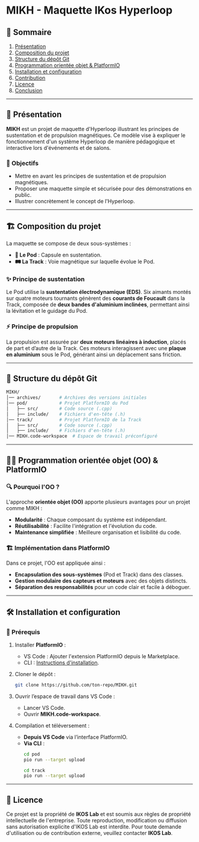 # MIKH - Maquette IKos Hyperloop

## 📖 Sommaire
1. [Présentation](#-présentation)
2. [Composition du projet](#-composition-du-projet)
3. [Structure du dépôt Git](#-structure-du-dépôt-git)
4. [Programmation orientée objet & PlatformIO](#-programmation-orientée-objet-oo--platformio)
5. [Installation et configuration](#-installation-et-configuration)
6. [Contribution](#-contribution)
7. [Licence](#-licence)
8. [Conclusion](#-conclusion)

---

## 📌 Présentation

**MIKH** est un projet de maquette d'Hyperloop illustrant les principes de sustentation et de propulsion magnétiques. Ce modèle vise à expliquer le fonctionnement d'un système Hyperloop de manière pédagogique et interactive lors d'événements et de salons.

### 🔹 Objectifs
- Mettre en avant les principes de sustentation et de propulsion magnétiques.
- Proposer une maquette simple et sécurisée pour des démonstrations en public.
- Illustrer concrètement le concept de l'Hyperloop.

---

## 🏗️ Composition du projet

La maquette se compose de deux sous-systèmes :

- **🚄 Le Pod** : Capsule en sustentation.
- **🛤️ La Track** : Voie magnétique sur laquelle évolue le Pod.

### ✨ Principe de sustentation
Le Pod utilise la **sustentation électrodynamique (EDS)**. Six aimants montés sur quatre moteurs tournants génèrent des **courants de Foucault** dans la Track, composée de **deux bandes d'aluminium inclinées**, permettant ainsi la lévitation et le guidage du Pod.

### ⚡ Principe de propulsion
La propulsion est assurée par **deux moteurs linéaires à induction**, placés de part et d’autre de la Track. Ces moteurs interagissent avec une **plaque en aluminium** sous le Pod, générant ainsi un déplacement sans friction.

---

## 📂 Structure du dépôt Git

```bash
MIKH/
│── archives/       # Archives des versions initiales
│── pod/            # Projet PlatformIO du Pod
│   ├── src/        # Code source (.cpp)
│   ├── include/    # Fichiers d'en-tête (.h)
│── track/          # Projet PlatformIO de la Track
│   ├── src/        # Code source (.cpp)
│   ├── include/    # Fichiers d'en-tête (.h)
│── MIKH.code-workspace  # Espace de travail préconfiguré
```

---

## 🧑‍💻 Programmation orientée objet (OO) & PlatformIO

### 🔍 Pourquoi l'OO ?
L'approche **orientée objet (OO)** apporte plusieurs avantages pour un projet comme MIKH :
- **Modularité** : Chaque composant du système est indépendant.
- **Réutilisabilité** : Facilite l'intégration et l'évolution du code.
- **Maintenance simplifiée** : Meilleure organisation et lisibilité du code.

### 🏗️ Implémentation dans PlatformIO
Dans ce projet, l'OO est appliquée ainsi :
- **Encapsulation des sous-systèmes** (Pod et Track) dans des classes.
- **Gestion modulaire des capteurs et moteurs** avec des objets distincts.
- **Séparation des responsabilités** pour un code clair et facile à déboguer.

---

## 🛠️ Installation et configuration

### 📌 Prérequis
1. Installer **PlatformIO** :
   - VS Code : Ajouter l'extension PlatformIO depuis le Marketplace.
   - CLI : [Instructions d'installation](https://platformio.org/install/cli).

2. Cloner le dépôt :
   ```sh
   git clone https://github.com/ton-repo/MIKH.git
   ```

3. Ouvrir l’espace de travail dans VS Code :
   - Lancer VS Code.
   - Ouvrir **MIKH.code-workspace**.

4. Compilation et téléversement :
   - **Depuis VS Code** via l’interface PlatformIO.
   - **Via CLI** :
     ```sh
     cd pod
     pio run --target upload
     ```
     ```sh
     cd track
     pio run --target upload
     ```

---

## 📜 Licence

Ce projet est la propriété de **IKOS Lab** et est soumis aux règles de propriété intellectuelle de l'entreprise.
Toute reproduction, modification ou diffusion sans autorisation explicite d'IKOS Lab est interdite.
Pour toute demande d'utilisation ou de contribution externe, veuillez contacter **IKOS Lab**.


